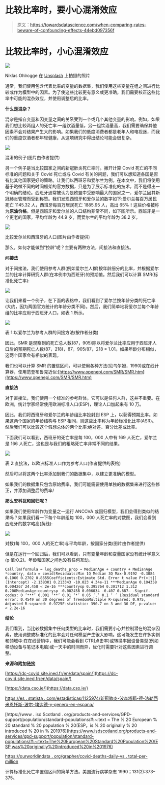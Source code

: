 # 比较比率时，要小心混淆效应

> 原文：<https://towardsdatascience.com/when-comparing-rates-beware-of-confounding-effects-44ebd097356f>

# **比较比率时，小心混淆效应**

![](img/3f342506d909cfcdf550b46a606d781d.png)

Niklas Ohlrogge 在 [Unsplash](https://unsplash.com?utm_source=medium&utm_medium=referral) 上拍摄的照片

通常，我们使用包含代表比率的变量的数据集，我们使用这些变量在组之间进行比较或作为模型中的因素。为了使这些比较更有意义或更准确，我们需要校正这些比率中可能的混杂效应，并使用调整后的比率。

**什么是混杂？**

混杂是指自变量和因变量之间的关系受到一个或几个其他变量的影响。例如，如果我们想比较两组人的死亡率:一组饮酒量低，另一组饮酒量高，我们需要确保其他因素不会对结果产生大的影响。如果我们的低度消费者都是老年人和电视迷，而我们的重度饮酒者都年轻健康，从这项研究中得出结论可能会很复杂。

![](img/0fb158cf4f500e625b916edff950ebad.png)

混淆的例子(图片由作者提供)

另一个例子是当比较国家之间的新冠肺炎死亡率时。撇开计算 Covid 死亡的不同标准的问题和关于 Covid 死亡或与 Covid 有关的问题，我们可以想知道各国是否有比其他国家更好的策略。让我们以西班牙和爱尔兰为例。在本文中，我们将使用基于略微不同的时间框架的官方数据，只是为了展示标准化的技术，而不是得出一个明确的结论。西班牙通常被认为是欧盟中受影响最大的国家之一，爱尔兰因其新冠肺炎管理而受到称赞。我们发现西班牙和爱尔兰的数字如下:爱尔兰每百万居民死亡 1145.32 人，西班牙每百万居民死亡 1885.95 人，高出 65%！这些价格被称为**原油价格**。但是西班牙和爱尔兰的人口结构非常不同，如下图所示。西班牙是一个更老的国家，平均年龄为 44.9 岁，而爱尔兰的平均年龄为 38.2 岁。

![](img/8c13603f380648d4e34cae79ea97838b.png)

比较爱尔兰和西班牙的人口(图片由作者提供)

那么，如何才能做到“控龄”呢？主要有两种方法，间接法和直接法。

**间接法**

对于间接法，我们使用参考人群(例如爱尔兰人群)按年龄细分的比率，并根据爱尔兰的比率计算研究人群(在本例中为西班牙)的预期值。然后我们可以计算 SMR(标准化死亡率):

![](img/0f7bc4f1cdc766b91121a708553410a4.png)

让我们来看一个例子，在下面的表格中，我们看到了爱尔兰按年龄分类的死亡率(大约，因为两国官方统计的年龄分类不同)。然后，我们简单地将爱尔兰每个年龄组的比率应用于西班牙人口，如表 1 所示。

![](img/0cef0b632ffd6c18cda2f23bd9ad7736.png)

表 1:以爱尔兰为参考人群的间接方法(按作者分类)

因此，SMR 是观察到的死亡总人数(87，905)除以将爱尔兰比率应用于西班牙人口后的预期死亡人数(87，218)，87，905/87，218 = 1.01。如果年龄分布相似，这两个国家会有相似的表现。

我们也可以计算 SMR 的置信区间，可以使用各种方法(见乌尔姆，1990)或在线计算器，使用范登布鲁克近似:[https://www.openepi.com/SMR/SMR.htm](https://www.openepi.com/SMR/SMR.htm)

**直接法**

对于直接法，我们使用一个标准的参考群体。它可以是任何人群，这并不重要。在欧洲，统计学家经常使用欧洲标准人口(ESP)，理论人口加起来有 10 万。

因此，我们将西班牙和爱尔兰的年龄组比率投射到 ESP 上，以获得预期比率。如果这两个国家的年龄结构与 ESP 相同，则这些比率称为年龄标准化比率(ASR)。然后我们可以比较这个假想总体的两个比率:绝对差、百分比差或比率。

下面我们可以看到，西班牙的死亡率是每 100，000 人中有 169 人死亡，爱尔兰是 166 人死亡，这也是与我们的粗略死亡率非常不同的结果。

![](img/ac9965403d8c4ad3c8b3afdf0a43748d.png)

表 2:直接法，以欧洲标准人口作为参考人口(作者提供的表格)

然后可以将这两个比率添加到我们的数据集中，以建立更准确的模型。

如果我们的数据集只包含原始费率，我们可能需要使用单独的数据集来进行这些修正，并添加调整后的费率/

**那么安科瓦和回归呢？**

如果我们使用年龄作为变量之一运行 ANCOVA 或回归模型，我们会得到类似的结果吗？如果我们看一下每个年龄组每 100，000 人死亡率的对数图，我们会看到西班牙的数字略高(黄线):

![](img/ba985bdd4040e2031ef4c72a1d0baa5a.png)

对数(每 100，000 人的死亡率)与平均年龄，按国家分类(图片由作者提供)

但是在运行一个回归后，我们可以看到，只有变量年龄和变量国家没有统计学意义(p 值:0.2)。年龄和国家之间也没有任何互动。

```
Call:lm(formula = log_deaths_prop ~ MedianAge + country + MedianAge *country, data = covid)Residuals:Min 1Q Median 3Q Max-0.9192 -0.3084 0.1060 0.2702 0.8555Coefficients:Estimate Std. Error t value Pr(>|t|)(Intercept) -2.138301 0.213343 -10.023 4.34e-11 ***MedianAge 0.104358 0.004267 24.458 < 2e-16 ***countrysp 0.395764 0.301712 1.312 0.200MedianAge:countrysp -0.002458 0.006034 -0.407 0.687— -Signif. codes: 0 ‘***’ 0.001 ‘**’ 0.01 ‘*’ 0.05 ‘.’ 0.1 ‘ ’ 1Residual standard error: 0.4549 on 30 degrees of freedomMultiple R-squared: 0.975, Adjusted R-squared: 0.9725F-statistic: 390.7 on 3 and 30 DF, p-value: < 2.2e-16
```

**结论**

我们看到，当比较数据集中任何类型的比率时，我们需要小心并控制潜在的混杂因素，使用调整或标准化的比率会对任何模型产生很大影响。这可能发生在许多实例和领域中:在在线营销中，我们可能会看到 CTR(点击率)或转换率因设备类型(例如移动设备与笔记本电脑)或一天中的时间而异，优化时需要针对这些因素进行调整。

**来源和附加链接**

[https://dc-covid.site.ined.fr/en/data/spain/](https://dc-covid.site.ined.fr/en/data/spain/)

[https://data.cso.ie/](https://data.cso.ie/)

[https://es . statista . com/estadisticas/1125974/新冠肺炎-波森塔耶-德-法勒西米恩托斯-波尔-埃达德-y-genero-en-espana/](https://es.statista.com/estadisticas/1125974/covid-19-porcentaje-de-fallecimientos-por-edad-y-genero-en-espana/)

[https://www . isd Scotland . org/products-and-services/GPD-support/population/standard-populations/#:~:text = The % 20 European % 20 standard % 20 population % 20(ESP，is % 20 originally % 20 introduced % 20 in % 201976](https://www.isdscotland.org/products-and-services/gpd-support/population/standard-populations/#:~:text=The%20European%20Standard%20Population%20(ESP,was%20originally%20introduced%20in%201976)

[https://ourworldindata . org/grapher/covid-deaths-daily-vs . total-per-million](https://ourworldindata.org/grapher/covid-deaths-daily-vs-total-per-million)

计算标准化死亡率置信区间的简单方法。美国流行病学杂志 1990；131(2):373–375。